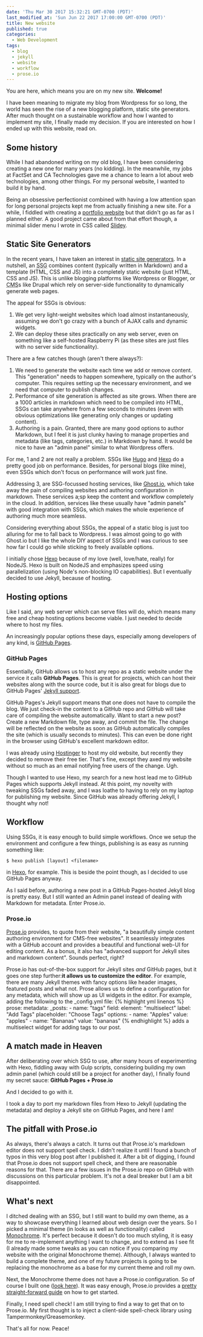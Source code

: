 ```yaml
---
date: 'Thu Mar 30 2017 15:32:21 GMT-0700 (PDT)'
last_modified_at: 'Sun Jun 22 2017 17:00:00 GMT-0700 (PDT)'
title: New website
published: true
categories:
  - Web Development
tags:
  - blog
  - jekyll
  - website
  - workflow
  - prose.io
---
```

You are here, which means you are on my new site. __Welcome!__

I have been meaning to migrate my blog from Wordpress for so long, the world has seen the rise of a new blogging platform, static site generators. After much thought on a sustainable workflow and how I wanted to implement my site, I finally made my decision. If you are interested on how I ended up with this website, read on.

## Some history

While I had abandoned writing on my old blog, I have been considering creating a new one for many years (no kidding). In the meanwhile, my jobs at FactSet and CA Technologies gave me a chance to learn a lot about web technologies, among other things. For my personal website, I wanted to build it by hand.

Being an obsessive perfectionist combined with having a low attention span for long personal projects kept me from actually finishing a new site. For a while, I fiddled with creating a [portfolio website](http://gauthamyerroju.com/personal-site/) but that didn't go as far as I planned either. A good project came about from that effort though, a minimal slider menu I wrote in CSS called [Slidey](http://gauthamyerroju.com/Slidey/).

## Static Site Generators

In the recent years, I have taken an interest in [static site generators](https://davidwalsh.name/introduction-static-site-generators). In a nutshell, an <abbr title="Static Site Generator">SSG</abbr> combines content (typically written in Markdown) and a template (HTML, CSS and JS) into a completely static website (just HTML, CSS and JS). This is unlike blogging platforms like Wordpress or Blogger, or <abbr title="Content Management System">CMS</abbr>s like Drupal which rely on server-side functionality to dynamically generate web pages.

The appeal for SSGs is obvious:

1. We get very light-weight websites which load almost instantaneously, assuming we don't go crazy with a bunch of AJAX calls and dynamic widgets.
2. We can deploy these sites practically on any web server, even on something like a self-hosted Raspberry Pi (as these sites are just files with no server side functionality).

There are a few catches though (aren't there always?):

1. We need to generate the website each time we add or remove content. This "generation" needs to happen somewhere, typically on the author's computer. This requires setting up the necessary environment, and we need that computer to publish changes.
2. Performance of site generation is affected as site grows. When there are a 1000 articles in markdown which need to be compiled into HTML, SSGs can take anywhere from a few seconds to minutes (even with obvious optimizations like generating only changes or updating content).
3. Authoring is a pain. Granted, there are many good options to author Markdown, but I feel it is just clunky having to manage properties and metadata (like tags, categories, etc.) in Markdown by hand. It would be nice to have an "admin panel" similar to what Wordpress offers.

For me, 1 and 2 are not really a problem. SSGs like [Hugo](https://gohugo.io/) and [Hexo](https://hexo.io/) do a pretty good job on performance. Besides, for personal blogs (like mine), even SSGs which don't focus on performance will work just fine.

Addressing 3, are SSG-focussed hosting services, like [Ghost.io](https://ghost.org/), which take away the pain of compiling websites and authoring configuration in markdown. These services a;sp keep the content and workflow completely in the cloud. In addition, services like these usually have "admin panels" with good integration with SSGs, which makes the whole experience of authoring much more seamless.

Considering everything about SSGs, the appeal of a static blog is just too alluring for me to fall back to Wordpress. I was almost going to go with Ghost.io but I like the whole DIY aspect of SSGs and I was curious to see how far I could go while sticking to freely available options.

I initially chose [Hexo](https://hexo.io/) because of my love (well, love/hate, really) for NodeJS. Hexo is built on NodeJS and emphasizes speed using parallelization (using Node's non-blocking IO capabilities). But I eventually decided to use Jekyll, because of hosting.

## Hosting options

Like I said, any web server which can serve files will do, which means many free and cheap hosting options become viable. I just needed to decide where to host my files.

An increasingly popular options these days, especially among developers of any kind, is [GitHub Pages](https://pages.github.com/).

### GitHub Pages

Essentially, GitHub allows us to host any repo as a static website under the service it calls __GitHub Pages__. This is great for projects, which can host their websites along with the source code, but it is also great for blogs due to GitHub Pages' [Jekyll support](https://help.github.com/articles/using-jekyll-as-a-static-site-generator-with-github-pages/).

GitHub Pages's Jekyll support means that one does not have to compile the blog. We just check-in the content to a GitHub repo and GitHub will take care of compiling the website automatically. Want to start a new post? Create a new Markdown file, type away, and commit the file. The change will be reflected on the website as soon as GitHub automatically compiles the site (which is usually seconds to minutes). This can even be done right in the browser using GitHub's excellent markdown editor.

I was already using [Hostinger](https://www.hostinger.com/) to host my old website, but recently they decided to remove their free tier. That's fine, except they axed my website without so much as an email notifying free users of the change. Ugh.

Though I wanted to use Hexo, my search for a new host lead me to GitHub Pages which supports Jekyll instead. At this point, my novelty with tweaking SSGs faded away, and I was loathe to having to rely on my laptop for publishing my website. Since GitHub was already offering Jekyll, I thought why not!

## Workflow

Using SSGs, it is easy enough to build simple workflows. Once we setup the environment and configure a few things, publishing is as easy as running something like:
```shell
$ hexo publish [layout] <filename>
```
in [Hexo](https://hexo.io/), for example. This is beside the point though, as I decided to use GitHub Pages anyway.

As I said before, authoring a new post in a GitHub Pages-hosted Jekyll blog is pretty easy. But I still wanted an Admin panel instead of dealing with Markdown for metadata. Enter Prose.io.

### Prose.io

[Prose.io](http://prose.io/#about) provides, to quote from their website, "a beautifully simple content authoring environment for CMS-free websites". It seamlessly integrates with a GitHub account and provides a beautiful and functional web-UI for editing content. As a bonus, it also has "advanced support for Jekyll sites and markdown content". Sounds perfect, right?

Prose.io has out-of-the-box support for Jekyll sites _and_ GitHub pages, but it goes one step further:__it allows us to customize the editor__. For example, there are many Jekyll themes with fancy options like header images, featured posts and what not. Prose allows us to define a configuration for any metadata, which will show up as UI widgets in the editor. For example, adding the following to the _config.yml file:
{% highlight yml linenos %}
prose:
  metadata:
    _posts:
      - name: "tags"
        field:
          element: "multiselect"
          label: "Add Tags"
          placeholder: "Choose Tags"
          options:
            - name: "Apples"
              value: "apples"
            - name: "Bananas"
              value: "bananas"
{% endhighlight %}
adds a multiselect widget for adding tags to our post.

## A match made in Heaven

After deliberating over which SSG to use, after many hours of experimenting with Hexo, fiddling away with Gulp scripts, considering building my own admin panel (which could still be a project for another day), I finally found my secret sauce: __GitHub Pages + Prose.io__

And I decided to go with it.

I took a day to port my markdown files from Hexo to Jekyll (updating the metadata) and deploy a Jekyll site on GitHub Pages, and here I am!

## The pitfall with Prose.io

As always, there's always a catch. It turns out that Prose.io's markdown editor does not support spell check. I didn't realize it until I found a bunch of typos in this very blog post after I published it. After a bit of digging, I found that Prose.io does not support spell check, and there are reasonable reasons for that. There are a few issues in the Prose.io repo on GitHub with discussions on this particular problem. It's not a deal breaker but I am a bit disappointed.

## What's next

I ditched dealing with an SSG, but I still want to build my own theme, as a way to showcase everything I learned about web design over the years. So I picked a minimal theme (in looks as well as functionality) called [Monochrome](https://github.com/dyutibarma/monochrome). It's perfect because it doesn't do too much styling, it is easy for me to re-implement anything I want to change, and to extend as I see fit (I already made some tweaks as you can notice if you comparing my website with the original Monochrome theme). Although, I always wanted to build a complete theme, and one of my future projects is going to be replacing the monochrome as a base for my current theme and roll my own.

Next, the Monochrome theme does not have a Prose.io configuration. So of course I built one ([look here](https://github.com/GauthamYerroju/gauthamyerroju.github.io/blob/master/_config.yml)). It was easy enough, Prose.io provides a [pretty straight-forward guide](https://github.com/prose/prose/wiki/Getting-Started) on how to get started.

Finally, I need spell check! I am still trying to find a way to get that on to Prose.io. My first thought is to inject a client-side spell-check library using Tampermonkey/Greasemonkey.

That's all for now. Peace!
